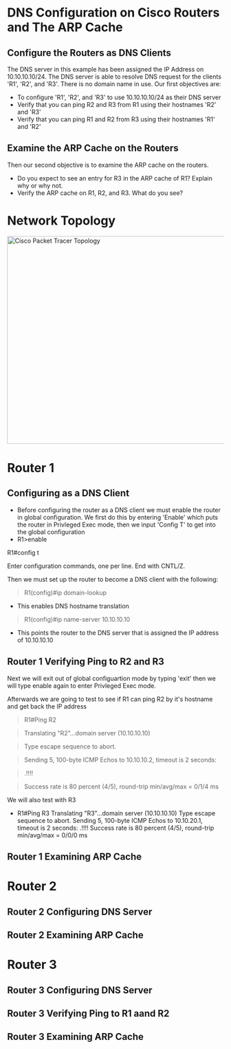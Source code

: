 # DNS Configuration on Cisco Routers and The ARP Cache

## Configure the Routers as DNS Clients
The DNS server in this example has been assigned the IP Address on 10.10.10.10/24. The DNS server is able to resolve DNS request for the clients 'R1', 'R2', and 'R3'. There is no domain name in use.
Our first objectives are:
- To configure 'R1', 'R2', and 'R3' to use 10.10.10.10/24 as their DNS server
-  Verify that you can ping R2 and R3 from R1 using their hostnames 'R2' and 'R3'
-  Verify that you can ping R1 and R2 from R3 using their hostnames 'R1' and 'R2'

## Examine the ARP Cache on the Routers
Then our second objective is to examine the ARP cache on the routers.
- Do you expect to see an entry for R3 in the ARP cache of R1? Explain why or why not.
- Verify the ARP cache on R1, R2, and R3. What do you see?

# Network Topology
<img width="760" height="482" alt="Cisco Packet Tracer Topology" src="https://github.com/user-attachments/assets/b67f581b-8bb0-44e3-be14-41b61827f611" />


# Router 1
## Configuring as a DNS Client
- Before configuring the router as a DNS client we must enable the router in global configuration. We first do this by entering 'Enable' which puts the router in Privleged Exec mode, then we input 'Config T' to get into the global configuration
- R1>enable

R1#config t

Enter configuration commands, one per line.  End with CNTL/Z.

Then we must set up the router to become a DNS client with the following: 
>R1(config)#ip domain-lookup
- This enables DNS hostname translation
>R1(config)#ip name-server 10.10.10.10
- This points the router to the DNS server that is assigned the IP address of 10.10.10.10

## Router 1 Verifying Ping to R2 and R3
Next we will exit out of global configuartion mode by typing 'exit' then we will type enable again to enter Privleged Exec mode.

Afterwards we are going to test to see if R1 can ping R2 by it's hostname and get back the IP address
>R1#Ping R2
  
>Translating "R2"...domain server (10.10.10.10)

>Type escape sequence to abort.

>Sending 5, 100-byte ICMP Echos to 10.10.10.2, timeout is 2 seconds:

>.!!!!

>Success rate is 80 percent (4/5), round-trip min/avg/max = 0/1/4 ms

We will also test with R3
- R1#Ping R3
  Translating "R3"...domain server (10.10.10.10)
  Type escape sequence to abort.
  Sending 5, 100-byte ICMP Echos to 10.10.20.1, timeout is 2 seconds:
  .!!!!
  Success rate is 80 percent (4/5), round-trip min/avg/max = 0/0/0 ms

## Router 1 Examining ARP Cache

# Router 2
## Router 2 Configuring DNS Server

## Router 2 Examining ARP Cache

# Router 3 
## Router 3 Configuring DNS Server

## Router 3 Verifying Ping to R1 aand R2

## Router 3 Examining ARP Cache

